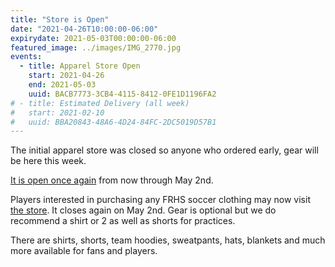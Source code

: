 ```yaml
---
title: "Store is Open"
date: "2021-04-26T10:00:00-06:00"
expirydate: 2021-05-03T00:00:00-06:00
featured_image: ../images/IMG_2770.jpg
events:
  - title: Apparel Store Open
    start: 2021-04-26
    end: 2021-05-03
    uuid: BACB7773-3CB4-4115-8412-0FE1D1196FA2
# - title: Estimated Delivery (all week)
#   start: 2021-02-10
#   uuid: BBA20843-48A6-4D24-84FC-2DC5019D57B1
---
```


The initial apparel store was closed so anyone who ordered early, gear will be
here this week.

[It is open once again][store] from now through May 2nd.

<!--more-->

Players interested in purchasing any FRHS soccer clothing may now visit [the
store][store]. It closes again on May 2nd. Gear is optional but we do recommend
a shirt or 2 as well as shorts for practices.

[store]: https://frhsgirlssoccercopy2021.itemorder.com/

There are shirts, shorts, team hoodies, sweatpants, hats, blankets and much more
available for fans and players.
